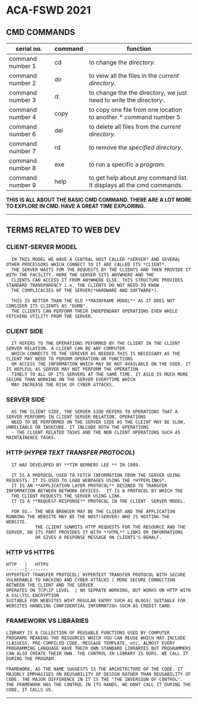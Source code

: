 # ACA-FSWD 2021

## CMD COMMANDS
  serial no.      | command | function
  ----------------|---------|-------------
 command number 1| cd | to change the *directory*.
 command number 2| dir| to veiw all the files in the *current directory*.
 command number 3| d: | to change the the directory, we just need to write the directory:.
 command number 4| copy | to copy one file from one location to another.* command number 5| mkdir or md | to create new directory in the *current directory*.
 command number 6| del | to delete all files from the *current directory*.
 command number 7| rd | to remove the *specified directory*.
 command number 8| exe | to run a specific a *program*.
 command number 9| help | to get help about any command list. It displays all the cmd commands.

**THIS IS ALL ABOUT THE BASIC CMD COMMAND. THERE ARE A LOT MORE TO EXPLORE IN CMD. HAVE A GREAT TIME EXPLORING.**

-----------------------------------------------------------------------------------------------------------------------------------------------

## TERMS RELATED TO WEB DEV

### CLIENT-SERVER MODEL
      IN THIS MODEL WE HAVE A CENTRAL HOST CALLED *SERVER* AND SEVERAL OTHER PROCESSORS WHICH CONNECT TO IT ARE CALLED ITS *CLIENT*.
      THE SERVER WAITS FOR THE REQUESTS BY THE CLIENTS AND THEN PROVIDE IT WITH THE FACILITY. HERE THE SERVER SITS ANYWHERE AND THE
      CLIENTS CAN ACCESS IT FROM ANYWHERE ELSE. THIS STRUCTURE PROVIDES STANDARD TRANSPARENCY i.e. THE CLIENTS DO NOT NEED TO KNOW
      THE COMPLICACIES OF THE SERVER(*HARDWARE AND SOFTWARE*).

      THIS IS BETTER THAN THE OLD **MAINFRAME MODEL** AS IT DOES NOT CONSIDER ITS CLIENTS AS "DUMB".
      THE CLIENTS CAN PERFORM THEIR INDEPENDANT OPERATIONS EVEN WHILE FETCHING UTILITY FROM THE SERVER.

### CLIENT SIDE
      IT REFERS TO THE OPERATIONS PEFORMED BY THE CLIENT IN THE CLIENT SERVER RELATION. A CLIENT CAN BE ANY COMPUTER 
      WHICH CONNECTS TO THE SEREVER AS NEEDED.THIS IS NECESSARY AS THE CLIENT MAY NEED TO PERORM OPERATION OR FUNCTIONS
      OR ACCESS THE INFORMATION WHICH MAY BE NOT AVAILABLE ON THE USER. IT IS HEPLFUL AS SERVER MAY NOT PERFORM THE OPERATION
      TIMELY TO ALL OF ITS SERVERS AT THE SAME TIME. IT ASLO IS MUCH MORE SECURE THAN WORKING ON THE SERVER EVERYTIME WHICH 
      MAY INCREASE THE RISK OF CYBER ATTACKS.

### SERVER SIDE
      AS THE CLIENT SIDE, THE SERVER SIDE REFERS TO OPERATIONS THAT A SERVER PERFORMS IN CLIENT SERVER RELATION. OPERATIONS 
      NEED TO BE PERFORMED ON THE SERVER SIDE AS THE CLEINT MAY BE SLOW, UNRELIABLE OR INSECURE. IT INLCUDE BOTH THE OPERATIONS
      - THE CLIENT RELATED TASKS AND THE NON CLIENT OPERATIONS SUCH AS MAINTAINENCE TASKS.

### HTTP (*HYPER TEXT TRANSFER PROTOCOL*)
      IT WAS DEVELOPED BY **TIM BERNERS LEE ** IN 1989.
      
      IT IS A PROTOCOL USED TO FETCH INFORMATION FROM THE SERVER USING REQUESTS. IT IS USED TO LOAD WEBPAGES USING THE *HYPERLINKS*.
      IT IS AN **APPLICATION LAYER PROTOCOL** DESINED TO TRANSFER INFORMATION BETWEEN NETWORK DEVICES.  IT IS A PROTOCOL BY WHICH THE 
      THE CLIENT REQUESTS THE SERVER USING LINK.
      IT IS A **REQUEST-RESPONSE** PROTOCOL IN THE CLIENT- SERVER MODEL. 

      FOR EG.- THE WEB BROWSER MAY BE THE CLIENT AND THE APPLICATION RUNNING THE WEBSITE MAY BE THE HOST(SERVER) WHO IS HOSTING THE WEBSITE.
               THE CLIENT SUNMITS HTTP REQUESTS FOR THE RESOURCE AND THE SERVER, ON ITS PART PROVIDES IT WITH **HTML** LINKS OR INFORMATIONS 
               OR GIVES A RESPONSE MESSAGE ON CLIENTS'S BEHALF.

### HTTP VS HTTPS
      
    HTTP   |   HTTPS
    -------|--------
    HYPERTEXT TRANSFER PROTOCOL| HYPERTEXT TRANSFER PROTOCOL WITH SECURE
    VULNERABLE TO HACKING AND CYBER ATTACKS | MORE SECURE CONNECTION BETWEEN THE CLIENT AND THE SERVER
    OPERATES ON TCP\IP LEVEL  | NO SEPRATE WORKING, BUT WORKS ON HTTP WITH A SSL\TSL ENCRYPTION
    SUITABLE FOR WEBSITES WIHT REGULAR ENTRY SUCH AS BLOGS| SUITABLE FOR WEBSITES HANDLING CONFIDENTIAL INFORMATIOn SUCH AS CREDIT CARD.

### FRAMEWORK VS LIBRARIES
    
    LIBRARY IS A COLLECTION OF REUSABLE FUNCTIONS USED BY COMPUTER PROGRAMS MEANING THE RESOURCES WHICH YOU CAN REUSE WHICH MAY INCLUDE CLASSESS, PRE-COMPILED CODE, MESSAGE TEMPLATE, etc. ALMOST EVERY PROGRAMMING LANGUAGE HAVE THEIR OWN STANDARD LIBRARIES BUT PROGRAMMERS CAN ALSO CREATE THEIR OWN. THE CONTROL IN LIBRARY IS OURS. WE CALL IT DURING THE PROGRAM.

    FRAMEWORK, AS THE NAME SUGGESTS IS THE ARCHITECTURE OF THE CODE. IT MAJORLY EMPHASISES ON REUSABILITY OF DESIGN RATHER THAN REUSABILITY OF CODE. THE MAJOR DIFFERENCE IN IT IS THE "THE INVERSION OF CONTROL". THE FRAMEWORK HAS THE CONTROL IN ITS HANDS. WE DONT CALL IT DURING THE CODE, IT CALLS US.

  

  ---------------------------------------------------------------------------------------------------------------------------------------------